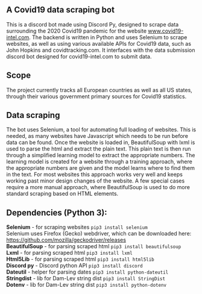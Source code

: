 ## A Covid19 data scraping bot  
This is a discord bot made using Discord Py, designed to scrape data surrounding the 2020 Covid19 pandemic for the website www.covid19-intel.com. The backend is written in Python and uses Selenium to scrape websites, as well as using various available APIs for Covid19 data, such as John Hopkins and covidtracking.com. It interfaces with the data submission discord bot designed for covid19-intel.com to submit data.  

## Scope
The project currently tracks all European countries as well as all US states, through their various government primary sources for Covid19 statistics.

## Data scraping  
The bot uses Selenium, a tool for automating full loading of websites. This is needed, as many websites have Javascript which needs to be run before data can be found. Once the website is loaded in, BeautifulSoup with lxml is used to parse the html and extract the plain text. This plain text is then run through a simplified learning model to extract the appropriate numbers. The learning model is created for a website through a training approach, where the appropriate numbers are given and the model learns where to find them in the text. For most websites this approach works very well and keeps working past minor design changes of the website. A few special cases require a more manual approach, where BeautifulSoup is used to do more standard scraping based on HTML elements.  

## Dependencies (Python 3):  
**Selenium** - for scraping websites          `pip3 install selenium`  
Selenium uses Firefox (Gecko) webdriver, which can be downloaded here: https://github.com/mozilla/geckodriver/releases  
**BeautifulSoup** - for parsing scraped html  `pip3 install beautifulsoup`   
**Lxml**     - for parsing scraped html       `pip3 install lxml`  
**Html5Lib** - for parsing scraped html       `pip3 install html5lib`  
**Discord py** - Discord python API           `pip3 install discord`  
**Dateutil** - helper for parsing dates       `pip3 install python-dateutil`  
**Stringdist** - lib for Dam-Lev string dist  `pip3 install StringDist`  
**Dotenv** - lib for Dam-Lev string dist      `pip3 install python-dotenv`
